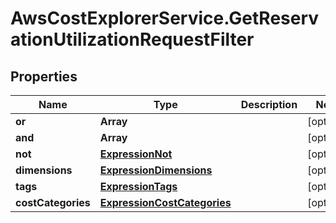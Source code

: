# AwsCostExplorerService.GetReservationUtilizationRequestFilter

## Properties

Name | Type | Description | Notes
------------ | ------------- | ------------- | -------------
**or** | **Array** |  | [optional] 
**and** | **Array** |  | [optional] 
**not** | [**ExpressionNot**](ExpressionNot.md) |  | [optional] 
**dimensions** | [**ExpressionDimensions**](ExpressionDimensions.md) |  | [optional] 
**tags** | [**ExpressionTags**](ExpressionTags.md) |  | [optional] 
**costCategories** | [**ExpressionCostCategories**](ExpressionCostCategories.md) |  | [optional] 


